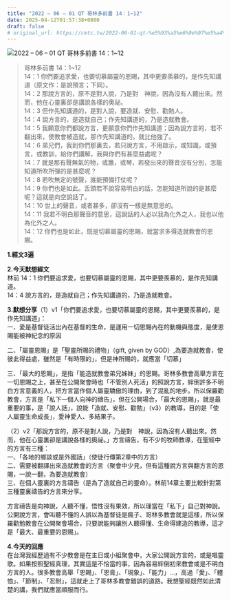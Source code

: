 ```yaml
---
title: "2022 – 06 – 01 QT 哥林多前書 14：1~12"
date: 2025-04-12T01:57:38+0800
draft: false
# original_url: https://cmtc.tw/2022-06-01-qt-%e5%93%a5%e6%9e%97%e5%a4%9a%e5%89%8d%e6%9b%b8-14%ef%bc%9a112
---
```


![2022 – 06 – 01 QT 哥林多前書 14：1\~12](/images/qt.jpg  "2022 – 06 – 01 QT 哥林多前書 14：1\~12")

> 哥林多前書 14：1\~12  
> 14：1 你們要追求愛，也要切慕屬靈的恩賜，其中更要羨慕的，是作先知講道（原文作：是說預言；下同）。  
> 14：2 那說方言的，原不是對人說，乃是對　神說，因為沒有人聽出來。然而，他在心靈裏卻是講說各樣的奧祕。  
> 14：3 但作先知講道的，是對人說，要造就、安慰、勸勉人。  
> 14：4 說方言的，是造就自己；作先知講道的，乃是造就教會。  
> 14：5 我願意你們都說方言，更願意你們作先知講道；因為說方言的，若不翻出來，使教會被造就，那作先知講道的，就比他強了。  
> 14：6 弟兄們，我到你們那裏去，若只說方言，不用啟示，或知識，或預言，或教訓，給你們講解，我與你們有甚麼益處呢？  
> 14：7 就是那有聲無氣的物，或簫，或琴，若發出來的聲音沒有分別，怎能知道所吹所彈的是甚麼呢？  
> 14：8 若吹無定的號聲，誰能預備打仗呢？  
> 14：9 你們也是如此。舌頭若不說容易明白的話，怎能知道所說的是甚麼呢？這就是向空說話了。  
> 14：10 世上的聲音，或者甚多，卻沒有一樣是無意思的。  
> 14：11 我若不明白那聲音的意思，這說話的人必以我為化外之人，我也以他為化外之人。  
> 14：12 你們也是如此，既是切慕屬靈的恩賜，就當求多得造就教會的恩賜。

**1.經文3遍**

**2.今天默想經文**  
林前 14：1 你們要追求愛，也要切慕屬靈的恩賜，其中更要羨慕的，是作先知講道。  
14：4 說方言的，是造就自己；作先知講道的，乃是造就教會。

**3.默想分享**（1）v1「你們要追求愛，也要切慕屬靈的恩賜，其中更要羨慕的，是作先知講道」：  
一、愛是基督徒活出內在基督的生命，是運用一切恩賜內在的動機與態度，是使恩賜能被神紀念的原因

二、「屬靈恩賜」是「聖靈所賜的禮物」（gift, given by GOD）,為要造就教會，使彼此得益處，雖然是「有時限的」，但是神所賜的，就應當「切慕」

三、「最大的恩賜」，是指「能造就教會弟兄姊妹」的恩賜。哥林多教會高舉方言在一切恩賜之上，甚至在公開聚會時也「不管別人死活」的照說方言，絆倒許多不明白方言意義的人，把方言當作個人屬靈驕傲的理由，到了混亂的地步。所以保羅勸教會，方言是「私下一個人向神的禱告」，但在公開場合，「最大的恩賜」，就是最重要的事，是「說人話」，說能「造就、安慰、勸勉」（v3）的教導，目的是「使人屬靈生命成長」，愛神愛人、多結果子。

（2）v2「那說方言的，原不是對人說，乃是對　神說，因為沒有人聽出來。然而，他在心靈裏卻是講說各樣的奧祕。」方言禱告，有不少的牧師教導，在聖經中的方言有三種：  
一、「各地的鄉談或是外國話」（使徒行傳第2章中的方言）  
二、需要被翻譯出來造就教會的方言（聚會中少見，但有這種說方言與翻方言的恩賜，一說一翻，為要造就教會）  
三、在個人靈裏的方言禱告（是為了造就自己的靈命）。林前14章主要比較針對第三種靈裏禱告的方言來分享。

方言禱告是向神說，人聽不懂，悟性沒有果效，所以理當在「私下」自己對神說。公開說方言，會叫聽不懂的人誤以為基督徒是瘋子、哥林多教會就是這樣，所以保羅勸勉教會在公開聚會場合，只要說能夠讓別人聽得懂、生命得建造的教導，這才是「最大、最重要的恩賜」。

**4.今天的回應**  
在台灣我經歷過有不少教會是在主日或小組聚會中，大家公開說方言的，或是唱靈歌。如果按照聖經真理，其實這是不恰當的事，因為容易絆倒初來教會或是不明白方言的人。很多教會高舉「恩賜」、「恩膏」、「現象」、「能力」…，高過「愛」、「體恤」、「節制」、「忍耐」，這就走上了哥林多教會錯誤的道路。我想聖經既然如此清楚的講，我們就應當順服而行。